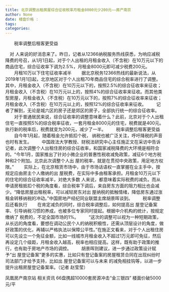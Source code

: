 ```yaml
---
title: 北京调整出租房屋综合征收税率月租金8000元少200元——房产南京
author: None
date: 楼盘价格 : 
tags: 
categories: 
---
```

　　税率调整后租客更受益
<!-- more -->
　对
人来说的好消息来了。昨日，记者从12366纳税服务热线获悉，为响应减税降费的号召，从1月1日起，对于个人出租的月租金收入（不含税）在10万元以下的商品住宅，综合征收率下调为2.5%，月租金8000元即可减少税费200元。
　　月租10万以下住宅征收率减半
　　据北京税务12366热线的最新说法，从2019年1月1日起，北京地区对于个人出租70年商品住宅的综合税率进行了调整。其中，月租金收入（不含税）在10万元以下的，按照2.5%的综合征收率来征收；月租金收入（不含税）在10万元以上的，按照4%的综合征收率来征收。而其他类型房屋，月租金收入（不含税）在10万元以下的，按照7%的综合征收率来征收；月租金收入（不含税）在10万元以上的，按照12%的综合征收率来征收。
　　记者了解到，无论是城六区的房子还是郊区的房子，全部执行统一的综合征收率。
　　对于普通居民来说，综合征收率的调整意味着什么？此前，北京对于个人出租住宅一直按照5%的综合税率征收，一套月租金8000元的住宅，税费就是400元。执行新的税率后，税费就变为200元，减少了一半。
　　税率调整后租客更受益
　　自今年1月起，随着租金允许抵扣个税，
纳税也被广泛关注，呼吁降税的声音也时有发生。
　　中国政法大学教授、财税法研究中心主任施正文在采访中告诉记者，此次调整个人出租住房的综合征收率，和国家减税降费的大环境是相符合的。“今年1月，国家推出了针对小微企业的普惠性税收减免政策，减征6个地方税种和2个附加。北京此次调整个人出
屋的税率，就是在贯彻中央政策，用足地方权限。”
　　实际上，在北京租赁市场中，由于市场话语权一直掌握在业主手中，按规定应由房主个人缴纳的出
屋税费，在实际中多由租客承担。月租金10万元以下的住宅的综合征收率减半，对绝大多数
人来说，都意味着实际税费的减负。而从申请房租抵扣个税的角度看，综合税率下调后，来自房东方面的阻力相比也会减少。“降低房屋出租税率，可以减轻房东对出
屋纳税的抵触情绪，降低房东通过涨租金转移纳税的冲动。”中国房地产经纪同业联盟主席胡景晖谈到。
　　税率调整后还看执行
　　在肯定减负的同时，综合税率调整后，如何提高出
屋登记备案率、引导纳税习惯的养成，也被多位专家同时提起。根据中介机构的统计，按规定缴纳了
税费的，不足全国市场的1%。
　　“这次的调整可以视为一种短期政策，从长远的角度看，要想在调动公民个人的纳税积极性，还需从顶层设计的角度，做好政策的优化，再辅以严格执法以保障公平性。”在施正文看来，对于个人出租住房可以先设立一个免征金额，比如一线城市月租金收入不超过1万元即可免征，然后再设定几个级距，月租金收入越高，税率也相应提高。这样，既有助于政策的推行，也有助于房地产市场的调控。
　　胡景晖则建议，进一步通过政策设计赋予“出
屋登记备案”更多的实惠，比如只有登记备案的房屋租赁合同在出现纠纷时司法部门才给予支持，比如出
屋登记备案可以与未来
的减免相挂钩等，以进一步提升出租房屋登记备案率。（记者 赵莹莹）
                        
                        
                        
                        
                                        
                    
                    
                
                    
                    
                    
                
                    
                
凤凰房产南京站
相关资讯
66盘携超10000套房源冲击“金三银四”
楼面价破5000元/平
	                        
	                    
	                        
	                    
